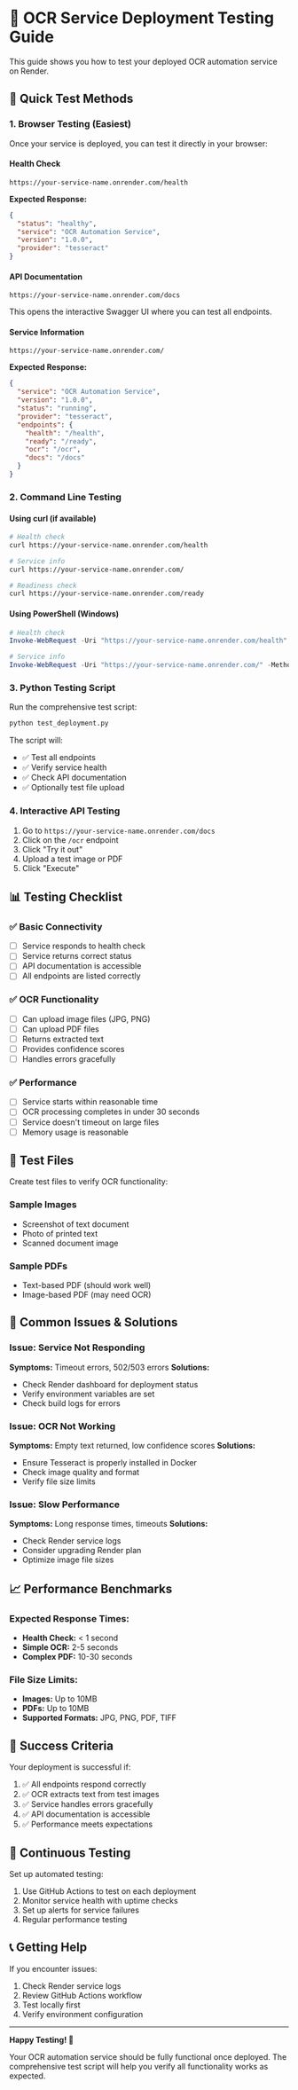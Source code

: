 # 🧪 OCR Service Deployment Testing Guide

This guide shows you how to test your deployed OCR automation service on Render.

## 🚀 Quick Test Methods

### 1. **Browser Testing (Easiest)**

Once your service is deployed, you can test it directly in your browser:

#### Health Check
```
https://your-service-name.onrender.com/health
```
**Expected Response:**
```json
{
  "status": "healthy",
  "service": "OCR Automation Service",
  "version": "1.0.0",
  "provider": "tesseract"
}
```

#### API Documentation
```
https://your-service-name.onrender.com/docs
```
This opens the interactive Swagger UI where you can test all endpoints.

#### Service Information
```
https://your-service-name.onrender.com/
```
**Expected Response:**
```json
{
  "service": "OCR Automation Service",
  "version": "1.0.0",
  "status": "running",
  "provider": "tesseract",
  "endpoints": {
    "health": "/health",
    "ready": "/ready",
    "ocr": "/ocr",
    "docs": "/docs"
  }
}
```

### 2. **Command Line Testing**

#### Using curl (if available)
```bash
# Health check
curl https://your-service-name.onrender.com/health

# Service info
curl https://your-service-name.onrender.com/

# Readiness check
curl https://your-service-name.onrender.com/ready
```

#### Using PowerShell (Windows)
```powershell
# Health check
Invoke-WebRequest -Uri "https://your-service-name.onrender.com/health" -Method GET

# Service info
Invoke-WebRequest -Uri "https://your-service-name.onrender.com/" -Method GET
```

### 3. **Python Testing Script**

Run the comprehensive test script:

```bash
python test_deployment.py
```

The script will:
- ✅ Test all endpoints
- ✅ Verify service health
- ✅ Check API documentation
- ✅ Optionally test file upload

### 4. **Interactive API Testing**

1. Go to `https://your-service-name.onrender.com/docs`
2. Click on the `/ocr` endpoint
3. Click "Try it out"
4. Upload a test image or PDF
5. Click "Execute"

## 📊 Testing Checklist

### ✅ **Basic Connectivity**
- [ ] Service responds to health check
- [ ] Service returns correct status
- [ ] API documentation is accessible
- [ ] All endpoints are listed correctly

### ✅ **OCR Functionality**
- [ ] Can upload image files (JPG, PNG)
- [ ] Can upload PDF files
- [ ] Returns extracted text
- [ ] Provides confidence scores
- [ ] Handles errors gracefully

### ✅ **Performance**
- [ ] Service starts within reasonable time
- [ ] OCR processing completes in under 30 seconds
- [ ] Service doesn't timeout on large files
- [ ] Memory usage is reasonable

## 🔧 **Test Files**

Create test files to verify OCR functionality:

### Sample Images
- Screenshot of text document
- Photo of printed text
- Scanned document image

### Sample PDFs
- Text-based PDF (should work well)
- Image-based PDF (may need OCR)

## 🚨 **Common Issues & Solutions**

### Issue: Service Not Responding
**Symptoms:** Timeout errors, 502/503 errors
**Solutions:**
- Check Render dashboard for deployment status
- Verify environment variables are set
- Check build logs for errors

### Issue: OCR Not Working
**Symptoms:** Empty text returned, low confidence scores
**Solutions:**
- Ensure Tesseract is properly installed in Docker
- Check image quality and format
- Verify file size limits

### Issue: Slow Performance
**Symptoms:** Long response times, timeouts
**Solutions:**
- Check Render service logs
- Consider upgrading Render plan
- Optimize image file sizes

## 📈 **Performance Benchmarks**

### Expected Response Times:
- **Health Check:** < 1 second
- **Simple OCR:** 2-5 seconds
- **Complex PDF:** 10-30 seconds

### File Size Limits:
- **Images:** Up to 10MB
- **PDFs:** Up to 10MB
- **Supported Formats:** JPG, PNG, PDF, TIFF

## 🎯 **Success Criteria**

Your deployment is successful if:
1. ✅ All endpoints respond correctly
2. ✅ OCR extracts text from test images
3. ✅ Service handles errors gracefully
4. ✅ API documentation is accessible
5. ✅ Performance meets expectations

## 🔄 **Continuous Testing**

Set up automated testing:
1. Use GitHub Actions to test on each deployment
2. Monitor service health with uptime checks
3. Set up alerts for service failures
4. Regular performance testing

## 📞 **Getting Help**

If you encounter issues:
1. Check Render service logs
2. Review GitHub Actions workflow
3. Test locally first
4. Verify environment configuration

---

**Happy Testing! 🎉**

Your OCR automation service should be fully functional once deployed. The comprehensive test script will help you verify all functionality works as expected.
